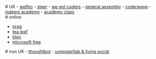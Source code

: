 <section>
# UK
- <a href="http://wellho.net">wellho</a>
- <a href="http://steer.me">steer</a>
- <a href="http://wegotcoders.com">we got coders</a>
- <a href="http://generalassemb.ly">general assembly</a>
- <a href="http://coderwave.com">coderwave</a>
- <a href="http://www.makersacademy.com/">makers academy</a>
- <a href="http://academyclass.com/">academy class</a>

</section>

<section>
# online

- <a href="http://pragmaticstudio.com/">prag</a>
- <a href="http://www.gotealeaf.com/">tea leaf</a>
- <a href="https://www.bloc.io/">bloc</a>
- <a href="http://www.microsoftvirtualacademy.com/">microsoft free</a>

</section>

<section>
# non UK
- <a href="http://www.apprentice.io/">thoughtbot</a>
- <a href="http://hungryacademy.com/">jumpstartlab & living social</a>
</section>
